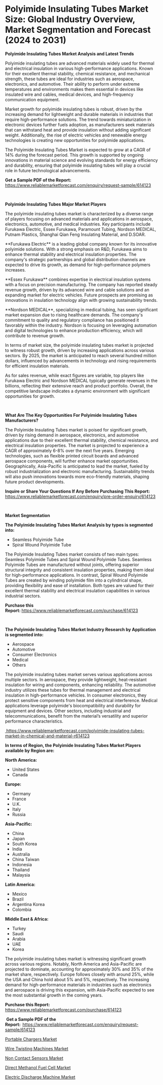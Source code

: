 <p><h1>Polyimide Insulating Tubes Market Size: Global Industry Overview, Market Segmentation and Forecast (2024 to 2031)</h1></p><p><strong>Polyimide Insulating Tubes Market Analysis and Latest Trends</strong></p>
<p><p>Polyimide insulating tubes are advanced materials widely used for thermal and electrical insulation in various high-performance applications. Known for their excellent thermal stability, chemical resistance, and mechanical strength, these tubes are ideal for industries such as aerospace, electronics, and automotive. Their ability to perform under extreme temperatures and environments makes them essential in devices like insulated wire and cables, medical devices, and high-frequency communication equipment.</p><p>Market growth for polyimide insulating tubes is robust, driven by the increasing demand for lightweight and durable materials in industries that require high-performance solutions. The trend towards miniaturization in electronic devices further fuels adoption, as manufacturers seek materials that can withstand heat and provide insulation without adding significant weight. Additionally, the rise of electric vehicles and renewable energy technologies is creating new opportunities for polyimide applications.</p><p>The Polyimide Insulating Tubes Market is expected to grow at a CAGR of 14% during the forecast period. This growth is supported by ongoing innovations in material science and evolving standards for energy efficiency and durability, ensuring that polyimide insulating tubes will play a crucial role in future technological advancements.</p></p>
<p><strong>Get a Sample PDF of the Report:&nbsp;</strong> <a href="https://www.reliablemarketforecast.com/enquiry/request-sample/614123?utm_campaign=1140&utm_medium=2&utm_source=Github&utm_content=ia&utm_term=30092024&utm_id=polyimide-insulating-tubes">https://www.reliablemarketforecast.com/enquiry/request-sample/614123</a></p>
<p>&nbsp;</p>
<p><strong>Polyimide Insulating Tubes Major Market Players</strong></p>
<p><p>The polyimide insulating tubes market is characterized by a diverse range of players focusing on advanced materials and applications in aerospace, electronics, automotive, and medical industries. Key participants include Furukawa Electric, Essex Furukawa, Paramount Tubing, Nordson MEDICAL, Putnam Plastics, Shanghai Qian Feng Insulating Material, and D.SOAR. </p><p>**Furukawa Electric** is a leading global company known for its innovative polyimide solutions. With a strong emphasis on R&D, Furukawa aims to enhance thermal stability and electrical insulation properties. The company's strategic partnerships and global distribution channels are expected to drive its growth, as demand for high-performance polymers increases.</p><p>**Essex Furukawa** combines expertise in electrical insulation systems with a focus on precision manufacturing. The company has reported steady revenue growth, driven by its advanced wire and cable solutions and an expanding market for electric vehicles. Future prospects are promising as innovations in insulation technology align with growing sustainability trends.</p><p>**Nordson MEDICAL**, specializing in medical tubing, has seen significant market expansion due to rising healthcare demands. The company's commitment to quality and regulatory compliance has positioned it favorably within the industry. Nordson is focusing on leveraging automation and digital technologies to enhance production efficiency, which will contribute to revenue growth.</p><p>In terms of market size, the polyimide insulating tubes market is projected to witness robust growth, driven by increasing applications across various sectors. By 2025, the market is anticipated to reach several hundred million dollars, influenced by advancements in technology and rising requirements for efficient insulation materials.</p><p>As for sales revenue, while exact figures are variable, top players like Furukawa Electric and Nordson MEDICAL typically generate revenues in the billions, reflecting their extensive reach and product portfolio. Overall, the competitive landscape indicates a dynamic environment with significant opportunities for growth.</p></p>
<p>&nbsp;</p>
<p><strong>What Are The Key Opportunities For Polyimide Insulating Tubes Manufacturers?</strong></p>
<p><p>The Polyimide Insulating Tubes market is poised for significant growth, driven by rising demand in aerospace, electronics, and automotive applications due to their excellent thermal stability, chemical resistance, and electrical insulation properties. The market is projected to experience a CAGR of approximately 6-8% over the next five years. Emerging technologies, such as flexible printed circuit boards and advanced aerospace components, will further enhance market opportunities. Geographically, Asia-Pacific is anticipated to lead the market, fueled by robust industrialization and electronic manufacturing. Sustainability trends will also push innovations towards more eco-friendly materials, shaping future product developments.</p></p>
<p><strong>Inquire or Share Your Questions If Any Before Purchasing This Report:</strong> <a href="https://www.reliablemarketforecast.com/enquiry/pre-order-enquiry/614123?utm_campaign=1140&utm_medium=2&utm_source=Github&utm_content=ia&utm_term=30092024&utm_id=polyimide-insulating-tubes">https://www.reliablemarketforecast.com/enquiry/pre-order-enquiry/614123</a></p>
<p>&nbsp;</p>
<p><strong>Market Segmentation</strong></p>
<p><strong>The Polyimide Insulating Tubes Market Analysis by types is segmented into:</strong></p>
<p><ul><li>Seamless Polyimide Tube</li><li>Spiral Wound Polyimide Tube</li></ul></p>
<p><p>The Polyimide Insulating Tubes market consists of two main types: Seamless Polyimide Tubes and Spiral Wound Polyimide Tubes. Seamless Polyimide Tubes are manufactured without joints, offering superior structural integrity and consistent insulation properties, making them ideal for high-performance applications. In contrast, Spiral Wound Polyimide Tubes are created by winding polyimide film into a cylindrical shape, providing flexibility and ease of installation. Both types are valued for their excellent thermal stability and electrical insulation capabilities in various industrial sectors.</p></p>
<p><strong>Purchase this Report:&nbsp;</strong><a href="https://www.reliablemarketforecast.com/purchase/614123?utm_campaign=1140&utm_medium=2&utm_source=Github&utm_content=ia&utm_term=30092024&utm_id=polyimide-insulating-tubes">https://www.reliablemarketforecast.com/purchase/614123</a></p>
<p>&nbsp;</p>
<p><strong>The Polyimide Insulating Tubes Market Industry Research by Application is segmented into:</strong></p>
<p><ul><li>Aerospace</li><li>Automotive</li><li>Consumer Electronics</li><li>Medical</li><li>Others</li></ul></p>
<p><p>The polyimide insulating tubes market serves various applications across multiple sectors. In aerospace, they provide lightweight, heat-resistant insulation for wiring and components, enhancing reliability. The automotive industry utilizes these tubes for thermal management and electrical insulation in high-performance vehicles. In consumer electronics, they protect sensitive components from heat and electrical interference. Medical applications leverage polyimide's biocompatibility and durability for equipment and devices. Other sectors, including industrial and telecommunications, benefit from the material’s versatility and superior performance characteristics.</p></p>
<p><a href="https://www.reliablemarketforecast.com/polyimide-insulating-tubes-market-in-chemical-and-material-r614123?utm_campaign=1140&utm_medium=2&utm_source=Github&utm_content=ia&utm_term=30092024&utm_id=polyimide-insulating-tubes">&nbsp;https://www.reliablemarketforecast.com/polyimide-insulating-tubes-market-in-chemical-and-material-r614123</a></p>
<p><strong>In terms of Region, the Polyimide Insulating Tubes Market Players available by Region are:</strong></p>
<p>
    <p> <strong> North America: </strong>
        <ul>
            <li>United States</li>
            <li>Canada</li>
        </ul>
        </p> 
    <p> <strong> Europe: </strong>
        <ul>
            <li>Germany</li>
            <li>France</li>
            <li>U.K.</li>
            <li>Italy</li>
            <li>Russia</li>
        </ul>
        </p> 
    <p> <strong> Asia-Pacific: </strong>
        <ul>
            <li>China</li>
            <li>Japan</li>
            <li>South Korea</li>
            <li>India</li>
            <li>Australia</li>
            <li>China Taiwan</li>
            <li>Indonesia</li>
            <li>Thailand</li>
            <li>Malaysia</li>
        </ul>
        </p> 
    <p> <strong> Latin America: </strong>
        <ul>
            <li>Mexico</li>
            <li>Brazil</li>
            <li>Argentina Korea</li>
            <li>Colombia</li>
        </ul>
        </p> 
    <p> <strong> Middle East & Africa: </strong>
        <ul>
            <li>Turkey</li>
            <li>Saudi</li>
            <li>Arabia</li>
            <li>UAE</li>
            <li>Korea</li>
        </ul>
    </p>
    </p>
<p><p>The polyimide insulating tubes market is witnessing significant growth across various regions. Notably, North America and Asia-Pacific are projected to dominate, accounting for approximately 30% and 35% of the market share, respectively. Europe follows closely with around 25%, while the USA and China hold about 5% and 5%, respectively. The increasing demand for high-performance materials in industries such as electronics and aerospace is driving this expansion, with Asia-Pacific expected to see the most substantial growth in the coming years.</p></p>
<p><strong>Purchase this Report: </strong><a href="https://www.reliablemarketforecast.com/purchase/614123?utm_campaign=1140&utm_medium=2&utm_source=Github&utm_content=ia&utm_term=30092024&utm_id=polyimide-insulating-tubes">https://www.reliablemarketforecast.com/purchase/614123</a></p>
<p>&nbsp;<strong>Get a Sample PDF of the Report:&nbsp;&nbsp;</strong><a href="https://www.reliablemarketforecast.com/enquiry/request-sample/614123?utm_campaign=1140&utm_medium=2&utm_source=Github&utm_content=ia&utm_term=30092024&utm_id=polyimide-insulating-tubes">https://www.reliablemarketforecast.com/enquiry/request-sample/614123</a></p>
<p><strong></strong></p>
<p><p><a href="https://issuu.com/reportprime-2/docs/portable-chargers-market-size-2030._8526a8cad5d213?utm_campaign=1140&utm_medium=2&utm_source=Github&utm_content=ia&utm_term=30092024&utm_id=polyimide-insulating-tubes">Portable Chargers Market</a></p><p><a href="https://github.com/indrystar/Market-Research-Report-List-5/blob/main/wire-twisting-machines-market.md?utm_campaign=1140&utm_medium=2&utm_source=Github&utm_content=ia&utm_term=30092024&utm_id=polyimide-insulating-tubes">Wire Twisting Machines Market</a></p><p><a href="https://issuu.com/reportprime-2/docs/non-contact-sensors-market-size-203_07a9697717fb0f?utm_campaign=1140&utm_medium=2&utm_source=Github&utm_content=ia&utm_term=30092024&utm_id=polyimide-insulating-tubes">Non Contact Sensors Market</a></p><p><a href="https://www.linkedin.com/pulse/what-growth-drivers-direct-methanol-fuel-cell-market-comprehensive-6hosf?utm_campaign=1140&utm_medium=2&utm_source=Github&utm_content=ia&utm_term=30092024&utm_id=polyimide-insulating-tubes">Direct Methanol Fuel Cell Market</a></p><p><a href="https://www.linkedin.com/pulse/electric-discharge-machine-market-global-trends-forecast-w6z3e?utm_campaign=1140&utm_medium=2&utm_source=Github&utm_content=ia&utm_term=30092024&utm_id=polyimide-insulating-tubes">Electric Discharge Machine Market</a></p></p>
